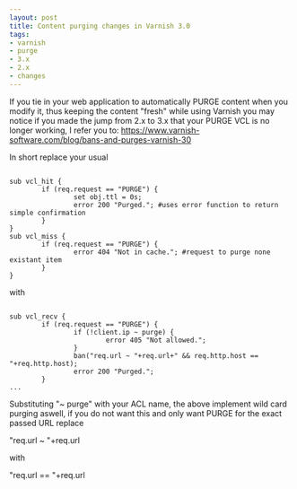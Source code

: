 ```yaml
--- 
layout: post
title: Content purging changes in Varnish 3.0
tags: 
- varnish
- purge
- 3.x
- 2.x
- changes
---
```

If you tie in your web application to automatically PURGE content when you modify it, thus keeping the content "fresh" while using Varnish you may notice if you made the jump from 2.x to 3.x that your PURGE VCL is no longer working, I refer you to: <a href="https://www.varnish-software.com/blog/bans-and-purges-varnish-30">https://www.varnish-software.com/blog/bans-and-purges-varnish-30</a>

In short replace your usual

<code>
sub vcl_hit {
        if (req.request == "PURGE") {
                set obj.ttl = 0s;
                error 200 "Purged."; #uses error function to return simple confirmation
        }
}
sub vcl_miss {
        if (req.request == "PURGE") {
                error 404 "Not in cache."; #request to purge none existant item
        }
}
</code>


with

<code>
sub vcl_recv {
        if (req.request == "PURGE") {
                if (!client.ip ~ purge) {
                        error 405 "Not allowed.";
                }
                ban("req.url ~ "+req.url+" && req.http.host == "+req.http.host);
                error 200 "Purged.";
        }
...
</code>

Substituting "~ purge" with your ACL name, the above implement wild card purging aswell, if you do not want this and only want PURGE for the exact passed URL replace 

"req.url ~ "+req.url

with

"req.url == "+req.url

